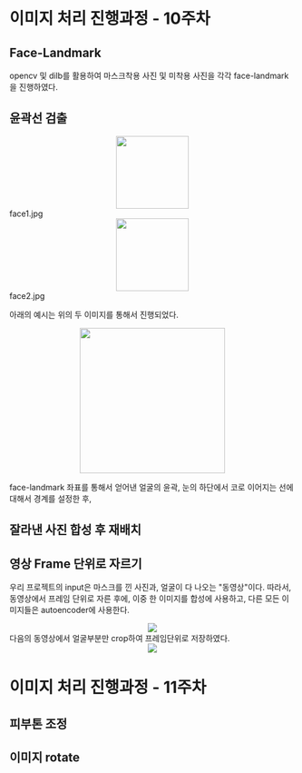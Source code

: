 # 이미지 처리 진행과정 - 10주차

## Face-Landmark
opencv 및 dilb를 활용하여 마스크착용 사진 및 미착용 사진을 각각 face-landmark을 진행하였다.

## 윤곽선 검출
<center><img src="https://user-images.githubusercontent.com/80964083/117542634-66995b80-b054-11eb-8935-dbb561badfee.png" width="128" height="128"></center>
face1.jpg
<center><img src="https://user-images.githubusercontent.com/80964083/117542700-a2342580-b054-11eb-9a9b-5ce92aed5613.png" width="128" height="128"></center>
face2.jpg


아래의 예시는 위의 두 이미지를 통해서 진행되었다.
<center><img src="https://user-images.githubusercontent.com/80964083/117543134-7fa30c00-b056-11eb-8808-2e307355e546.png" width="256" height="256"></center>

face-landmark 좌표를 통해서 얻어낸 얼굴의 윤곽, 눈의 하단에서 코로 이어지는 선에 대해서 경계를 설정한 후, 

## 잘라낸 사진 합성 후 재배치

## 영상 Frame 단위로 자르기
우리 프로젝트의 input은 마스크를 낀 사진과, 얼굴이 다 나오는 "동영상"이다. 따라서, 동영상에서 프레임 단위로 자른 후에,
이중 한 이미지를 합성에 사용하고, 다른 모든 이미지들은 autoencoder에 사용한다.
<center><img src="https://user-images.githubusercontent.com/71958885/118405550-7992d800-b6b3-11eb-9bce-f71ef02bc289.gif"></center>
다음의 동영상에서 얼굴부분만 crop하여 프레임단위로 저장하였다.
<center><img src="https://user-images.githubusercontent.com/71958885/118405586-ad6dfd80-b6b3-11eb-95de-c8f666d795e1.PNG"></center>



# 이미지 처리 진행과정 - 11주차

## 피부톤 조정
## 이미지 rotate
